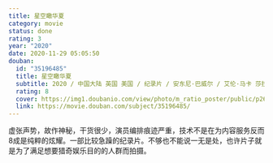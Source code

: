 ```yaml
---
title: 星空瞰华夏
category: movie
status: done
rating: 3
year: "2020"
date: 2020-11-29 05:05:50
douban:
  id: "35196485"
  title: 星空瞰华夏
  subtitle: 2020 / 中国大陆 英国 美国 / 纪录片 / 安东尼·巴威尔 / 艾伦·马卡 莎拉·克拉森
  rating: 8
  cover: https://img1.doubanio.com/view/photo/m_ratio_poster/public/p2619021169.jpg
  link: https://movie.douban.com/subject/35196485/
---
```


虚张声势，故作神秘，干货很少，演员编排痕迹严重，技术不是在为内容服务反而8成是纯粹的炫耀。一部比较急躁的纪录片。不够也不能说一无是处，也许片子就是为了满足想要猎奇娱乐目的的人群而拍摄。